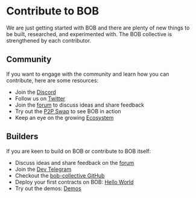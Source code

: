 # Contribute to BOB

We are just getting started with BOB and there are plenty of new things to be built, researched, and experimented with. The BOB collective is strengthened by each contributor.

## Community

If you want to engage with the community and learn how you can contribute, here are some resources:

- Join the [Discord](https://discordapp.com/invite/interlay)
- Follow us on [Twitter](https://twitter.com/build_on_bob)
- Join the [forum](https://forum.gobob.xyz/) to discuss ideas and share feedback
- Try out the [P2P Swap](https://demo.gobob.xyz/) to see BOB in action
- Keep an eye on the growing [Ecosystem](https://www.gobob.xyz/)

## Builders

If you are keen to build on BOB or contribute to BOB itself:

- Discuss ideas and share feedback on the [forum](https://forum.gobob.xyz/)
- Join the [Dev Telegram](https://t.me/+CyIcLW2nfaFlNDc1)
- Checkout the [bob-collective GitHub](https://github.com/bob-collective/bob)
- Deploy your first contracts on BOB: [Hello World](/docs/build/getting-started/hellobitcoin)
- Try out the demos: [Demos](/docs/build/getting-started/#examples)

